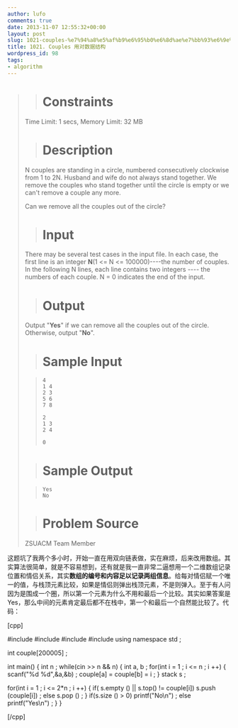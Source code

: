 ```yaml
---
author: lufo
comments: true
date: 2013-11-07 12:55:32+00:00
layout: post
slug: 1021-couples-%e7%94%a8%e5%af%b9%e6%95%b0%e6%8d%ae%e7%bb%93%e6%9e%84
title: 1021. Couples 用对数据结构
wordpress_id: 98
tags:
- algorithm
---
```


<blockquote>

> 
> # Constraints
> 
> 
Time Limit: 1 secs, Memory Limit: 32 MB

> 
> # Description
> 
> 
N couples are standing in a circle, numbered consecutively clockwise from 1 to 2N. Husband and wife do not always stand together. We remove the couples who stand together until the circle is empty or we can't remove a couple any more.

Can we remove all the couples out of the circle?

> 
> # Input
> 
> 
There may be several test cases in the input file. In each case, the first line is an integer **N**(1 <= N <= 100000)----the number of couples. In the following N lines, each line contains two integers ---- the numbers of each couple.
N = 0 indicates the end of the input.

> 
> # Output
> 
> 
Output "**Yes**" if we can remove all the couples out of the circle. Otherwise, output "**No**".

> 
> # Sample Input
> 
> 

>     
>     4
>     1 4
>     2 3
>     5 6
>     7 8
>     
>     2
>     1 3
>     2 4
>     
>     0
> 
> 

> 
> # Sample Output
> 
> 

>     
>     Yes
>     No
> 
> 

> 
> # Problem Source
> 
> 
ZSUACM Team Member</blockquote>


这题坑了我两个多小时，开始一直在用双向链表做，实在麻烦，后来改用数组。其实算法很简单，就是不容易想到，还有就是我一直非常二逼想用一个二维数组记录位置和情侣关系，其实**数组的编号和内容足以记录两组信息**。给每对情侣赋一个唯一的值，与栈顶元素比较，如果是情侣则弹出栈顶元素，不是则弹入。至于有人问因为是围成一个圈，所以第一个元素为什么不用和最后一个比较。其实如果答案是Yes，那么中间的元素肯定最后都不在栈中，第一个和最后一个自然能比较了。代码：

[cpp]

#include <iostream>
#include <cstdio>
#include <stack>
#include <algorithm>
using namespace std ;

int couple[200005] ;

int main()
{
 int n ;
 while(cin >> n && n)
 {
 int a, b ;
 for(int i = 1 ; i <= n ; i ++)
 {
 scanf("%d %d",&a,&b) ;
 couple[a] = couple[b] = i ;
 }
 stack<int> s ;

for(int i = 1 ; i <= 2*n ; i ++)
 {
 if( s.empty () || s.top() != couple[i])
 s.push (couple[i]) ;
 else
 s.pop () ;
 }
 if(s.size () > 0) printf("No\n") ;
 else printf("Yes\n") ;
 }
}

[/cpp]
